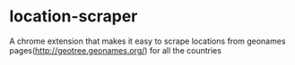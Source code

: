 # location-scraper
A chrome extension that makes it easy to scrape locations from geonames pages(http://geotree.geonames.org/) for all the countries
